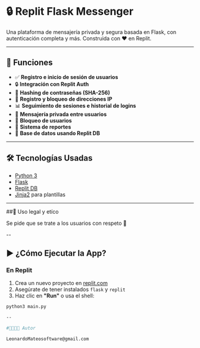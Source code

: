 # 🔒 Replit Flask Messenger

Una plataforma de mensajería privada y segura basada en Flask, con autenticación completa y más. Construida con ❤️ en Replit.

---

## 🚀 Funciones

- ✅ **Registro e inicio de sesión de usuarios**
- 🔒 **Integración con Replit Auth**
- 🧠 **Hashing de contraseñas (SHA-256)**
- 📡 **Registro y bloqueo de direcciones IP**
- 📊 **Seguimiento de sesiones e historial de logins**
- 💬 **Mensajería privada entre usuarios**
- 🚫 **Bloqueo de usuarios**
- 🐛 **Sistema de reportes**
- 📁 **Base de datos usando Replit DB**

---

## 🛠 Tecnologías Usadas

- [Python 3](https://www.python.org/)
- [Flask](https://flask.palletsprojects.com/)
- [Replit DB](https://docs.replit.com/tutorials/10-database)
- [Jinja2](https://jinja.palletsprojects.com/) para plantillas

---

##🚨 Uso legal y etíco

Se pide que se trate a los usuarios con respeto 💙

--

## ▶️ ¿Cómo Ejecutar la App?

### En Replit

1. Crea un nuevo proyecto en [replit.com](https://replit.com/)
2. Asegúrate de tener instalados `flask` y `replit`
3. Haz clic en **"Run"** o usa el shell:

```bash
python3 main.py

--

#🧑‍💻🧑‍🍳 Autor

LeonardoMateosoftware@gmail.com




